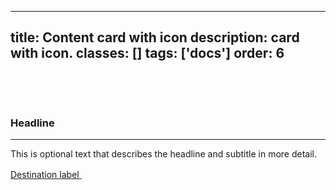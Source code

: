 <!--
 *              © 2025 Visa
 *
 * Licensed under the Apache License, Version 2.0 (the "License");
 * you may not use this file except in compliance with the License.
 * You may obtain a copy of the License at
 *
 *         http://www.apache.org/licenses/LICENSE-2.0
 *
 * Unless required by applicable law or agreed to in writing, software
 * distributed under the License is distributed on an "AS IS" BASIS,
 * WITHOUT WARRANTIES OR CONDITIONS OF ANY KIND, either express or implied.
 * See the License for the specific language governing permissions and
 * limitations under the License.
 *
 -->
---
title: Content card with icon
description: card with icon. 
classes: []
tags: ['docs']
order: 6
---

<div class="v-content-card">
  <div class="v-content-card-body v-flex v-flex-col v-gap-4">
    <div class="v-flex v-pb-12">
      <svg class="v-icon v-icon-visa v-icon-high" height="48" viewbox="0 0 48 48" width="48">
        <use href="#visa-security-lock-high">
        </use>
      </svg>
    </div>
    <h3 class="v-content-card-title v-typography-headline-4">
      Headline
    </h3>
    <hr aria-hidden="true" class="v-divider v-card-divider"/>
    <p class="v-pt-4">
      This is optional text that describes the headline and subtitle in more detail.
    </p>
    <div class="v-flex v-flex-wrap v-gap-12 v-pt-12 v-align-items-center">
      <a class="v-link v-link-no-underline v-align-items-center" href="./content-card" style="--v-link-icon-transformation: none;">
        Destination label
        <svg class="v-icon v-icon-tiny" height="16" viewbox="0 0 16 16" width="16">
          <use href="#visa-chevron-link-tiny">
          </use>
        </svg>
      </a>
    </div>
  </div>
</div>
